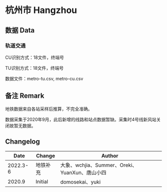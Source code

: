 # 杭州市 Hangzhou

## 数据 Data

### 轨道交通

CU识别方式：18文件，终端号

TU识别方式：18文件，终端号

数据文件：metro-tu.csv, metro-cu.csv

## 备注 Remark

地铁数据来自各站采样后推算，不完全准确。

数据采集于2020年9月，此后新增的线路和站点数据暂缺。采集时4号线新风站关闭故暂无数据。

## Changelog

Date | Change | Author
-----|--------|-------
2022.3-6 | 地铁补充 | 大象、wchjia、Summer、Oreki、YuanXun、唐山小四
2020.9 | Initial | domosekai、yuki
